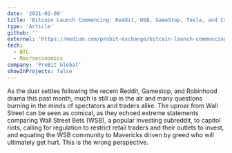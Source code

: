 ```yaml
---
date: '2021-02-09'
title: 'Bitcoin Launch Commencing: Reddit, WSB, GameStop, Tesla, and Crypto'
type: 'Article'
github: ''
external: 'https://medium.com/probit-exchange/bitcoin-launch-commencing-reddit-wsb-gamestop-tesla-and-crypto-6e79c3f1b21e'
tech:
  - BTC
  - Macroeconomics
company: 'ProBit Global'
showInProjects: false
---
```


As the dust settles following the recent Reddit, Gamestop, and Robinhood drama this past month, much is still up in the air and many questions burning in the minds of spectators and traders alike. The uproar from Wall Street can be seen as comical, as they echoed extreme statements comparing Wall Street Bets (WSB), a popular investing subreddit, to capitol riots, calling for regulation to restrict retail traders and their outlets to invest, and equating the WSB community to Mavericks driven by greed who will ultimately get hurt. This is the wrong perspective.
